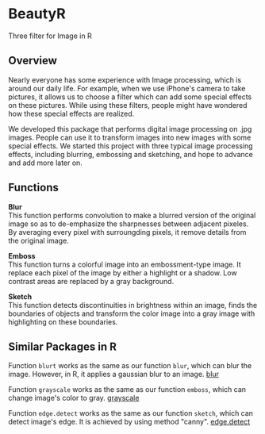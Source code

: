# BeautyR
Three filter for Image in R

## Overview
Nearly everyone has some experience with Image processing, which is around our daily life. For example, when we use iPhone's camera to take pictures, it allows us to choose a filter which can add some special effects on these pictures. While using these filters, people might have wondered how these special effects are realized.

We developed this package that performs digital image processing on .jpg images. People can use it to transform images into new images with some special effects. We started this project with three typical image processing effects, including blurring, embossing and sketching, and hope to advance and add more later on.  

## Functions
**Blur**  
This function performs convolution to make a blurred version of the original image so as to de-emphasize the sharpnesses between adjacent pixeles. By averaging every pixel with surroungding pixels, it remove details from the original image.

**Emboss**  
This function turns a colorful image into an embossment-type image. It replace each pixel of the image by either a highlight or a shadow. Low contrast areas are replaced by a gray background.

**Sketch**  
This function detects discontinuities in brightness within an image, finds the boundaries of objects and transform the color image into a gray image with highlighting on these boundaries.

## Similar Packages in R 

Function `blurt` works as the same as our function `blur`, which can blur the image. However, in R, it applies a gaussian blur to an image. [blur](https://www.rdocumentation.org/packages/spatstat/versions/1.57-1/topics/blur)

Function `grayscale` works as the same as our function `emboss`, which can change image's color to gray. [grayscale](https://rdrr.io/cran/imager/man/grayscale.html)

Function `edge.detect` works as the same as our function `sketch`, which can detect image's edge. 
It is achieved by using method "canny". [edge.detect](https://www.rdocumentation.org/packages/wvtool/versions/1.0/topics/edge.detect)